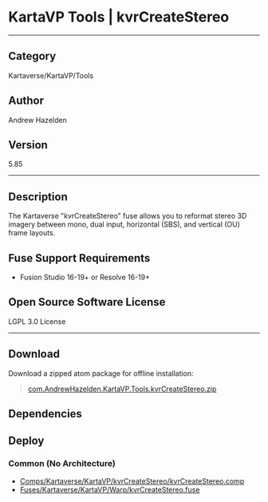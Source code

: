 # KartaVP Tools | kvrCreateStereo
___

## Category
Kartaverse/KartaVP/Tools

## Author
Andrew Hazelden

## Version
5.85

___

## Description
<p>The Kartaverse "kvrCreateStereo" fuse allows you to reformat stereo 3D imagery between mono, dual input, horizontal (SBS), and vertical (OU) frame layouts.</p>

<h2>Fuse Support Requirements</h2>

<ul>
<li>Fusion Studio 16-19+ or Resolve 16-19+</li>
</ul>

<h2>Open Source Software License</h2>
<p>LGPL 3.0 License</p>


___

## Download

Download a zipped atom package for offline installation:
> [com.AndrewHazelden.KartaVP.Tools.kvrCreateStereo.zip](https://gitlab.com/WeSuckLess/Reactor/-/archive/master/Reactor-master.zip?path=Atoms/com.AndrewHazelden.KartaVP.Tools.kvrCreateStereo)  

## Dependencies

## Deploy

### Common (No Architecture)

<ul>
<li><a href="https://gitlab.com/WeSuckLess/Reactor/-/blob/master/Atoms/com.AndrewHazelden.KartaVP.Tools.kvrCreateStereo/Comps/Kartaverse/KartaVP/kvrCreateStereo/kvrCreateStereo.comp?ref_type=heads">Comps/Kartaverse/KartaVP/kvrCreateStereo/kvrCreateStereo.comp</a></li>
<li><a href="https://gitlab.com/WeSuckLess/Reactor/-/blob/master/Atoms/com.AndrewHazelden.KartaVP.Tools.kvrCreateStereo/Fuses/Kartaverse/KartaVP/Warp/kvrCreateStereo.fuse?ref_type=heads">Fuses/Kartaverse/KartaVP/Warp/kvrCreateStereo.fuse</a></li>
</ul>
